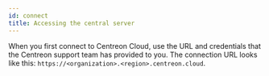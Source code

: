 ```yaml
---
id: connect
title: Accessing the central server
---
```


When you first connect to Centreon Cloud, use the URL and credentials that the Centreon support team has provided to you. The connection URL looks like this: `https://<organization>.<region>.centreon.cloud`.